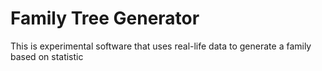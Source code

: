 # Family Tree Generator

This is experimental software that uses real-life data to generate a family based on statistic
